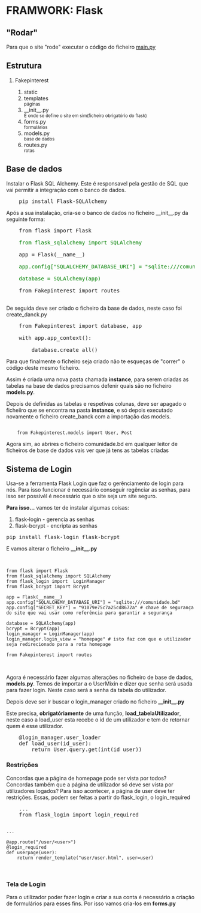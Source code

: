 <h1>FRAMWORK: Flask</h1>

<h2>"Rodar"</h2>
<p>Para que o site "rode" executar o código do ficheiro <a href="main.py">main.py</a></p>

<h2>Estrutura</h2>
<ol>
    <li>Fakepinterest</li>
        <ol>
            <li>static</li>
            <li>templates</li>
            <small>páginas</small>
            <li>__init__.py</li>
            <small>É onde se define o site em sim(ficheiro obrigatório do flask)</small>
            <li>forms.py</li>
            <small>formulários</small>
            <li>models.py</li>
            <small>base de dados</small>
            <li>routes.py</li>
            <small>rotas</small>
        </ol>
</ol>

<h2>Base de dados</h2>
<p>Instalar o Flask SQL Alchemy. Este é responsavel pela gestão de SQL que vai permitir a integração com o banco de dados.</p>
<pre>
    pip install Flask-SQLAlchemy
</pre>
<p>Após a sua instalação, cria-se o banco de dados no ficheiro __init__.py da seguinte forma:<p>
<pre>
    from flask import Flask<br>
    <span style="color: green">from flask_sqlalchemy import SQLAlchemy</span><br>
    app = Flask(__name__)<br>
    <span style="color: green">app.config["SQLALCHEMY_DATABASE_URI"] = "sqlite:///comunidade.bd"<br>
    database = SQLAlchemy(app)</span><br>
    from Fakepinterest import routes<br>
</pre>

<p>De seguida deve ser criado o ficheiro da base de dados, neste caso foi create_danck.py</p>
<pre>
    from Fakepinterest import database, app<br>
    with app.app_context():<br>
        database.create_all()
</pre>
<p>Para que finalmente o ficheiro seja criado não te esqueças de "correr" o código deste mesmo ficheiro.</p>
<p>Assim é criada uma nova pasta chamada <b>instance</b>, para serem criadas as tabelas na base de dados precisamos 
defenir quais são no ficheiro <b>models.py</b>.</p> 
<p>Depois de definidas as tabelas e respetivas colunas, deve ser apagado o ficheiiro que se encontra na pasta
<b>instance</b>, e só depois executado novamente o ficheiro create_banck com a importação das models.</p>
<code>
    from Fakepinterest.models import User, Post
</code>
<p>Agora sim, ao abrires o ficheiro comunidade.bd em qualquer leitor de ficheiros de base de dados vais ver que já tens as tabelas criadas</p>

<h2>Sistema de Login</h2>
<p>Usa-se a ferramenta Flask Login que faz o gerênciamento de login para nós. Para isso funcionar
é necessário conseguir regênciar as senhas, para isso ser possivél é necessário que o site seja um site seguro.</p>
<p><b>Para isso...</b> vamos ter de instalar algumas coisas:</p>
<ol>
    <li>flask-login - gerencia as senhas</li>
    <li>flask-bcrypt - encripta as senhas</li>
</ol>
    <pre>pip install flask-login flask-bcrypt</pre>
<p>E vamos alterar o ficheiro <b>__init__.py</b></p>
<pre>

    from flask import Flask
    from flask_sqlalchemy import SQLAlchemy
    from flask_login import  LoginManager
    from flask_bcrypt import Bcrypt

    app = Flask(__name__)
    app.config["SQLALCHEMY_DATABASE_URI"] = "sqlite:///comunidade.bd"
    app.config["SECRET_KEY"] = "91079e75c7a25cd8672a" # chave de segurança do site que vai usar como referência para garantir a segurança

    database = SQLAlchemy(app)
    bcrypt = Bcrypt(app)
    login_manager = LoginManager(app)
    login_manager.login_view = "homepage" # isto faz com que o utilizador seja redirecionado para a rota homepage
    
    from Fakepinterest import routes
</pre>
<p>Agora é necessário fazer algumas alterações no ficheiro de base de dados, <b>models.py</b>. Temos de importar a o UserMixin
e dizer que senha será usada para fazer login. Neste caso será a senha da tabela do utilizador.</p>
<p>Depois deve ser ir buscar o login_manager criado no ficheiro <b>__init__.py</b></p>
<p>Este precisa, <b>obrigatóriamente</b> de uma função, <b>load_tabelaUtilizador</b>, neste caso a load_user 
esta recebe o id de um utilizador e tem de retornar quem é esse utilizador.</p>
<pre>
    @login_manager.user_loader
    def load_user(id_user):
        return User.query.get(int(id_user))
</pre>

<h3>Restrições</h3>
Concordas que a página de homepage pode ser vista por todos? Concordas também que a página de utilizador só deve ser vista por utilizadores logados?
Para isso acontecer, a página de user deve ter restrições. Essas, podem ser feitas a partir do flask_login, o login_required
<pre>
    ...
    from flask_login import login_required

    ...
    
    @app.route("/user/<user>")
    @login_required
    def userpage(user):
        return render_template("user/user.html", user=user)
</pre>

<h3>Tela de Login</h3>
Para o utilizador poder fazer login e criar a sua conta é necessário a criação de formulários para esses fins. Por isso vamos cria-los em <b>forms.py</b>